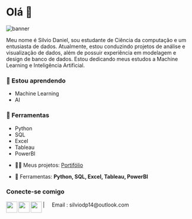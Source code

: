 # Olá 👋
![banner](https://github.com/SillvioDaniel/SillvioDaniel/assets/54801941/33ad817b-4809-457d-8cd7-76182352515e)


Meu nome é Silvio Daniel, sou estudante de Ciência da computação e um entusiasta de dados. Atualmente, estou conduzindo projetos de análise e visualização de dados, além de possuir experiência em modelagem e design de banco de dados. Estou dedicando meus estudos a Machine Learning e Inteligência Artificial.


### 🌱 Estou aprendendo
* Machine Learning  
* AI

###  🧰 Ferramentas
* Python
* SQL
* Excel
* Tableau
* PowerBI
-  👨‍💻 Meus projetos: [Portifólio](https://github.com/SillvioDaniel/links_portifolio)
  
-  🧰 Ferramentas: **Python, SQL, Excel, Tableau, PowerBI**


### Conecte-se comigo
<a href="https://br.linkedin.com/in/silvio-daniel">
  <img align="left"  width="30px" src="https://simpleicons.vercel.app/linkedin/495f7e" />
</a>
<a href="https://www.kaggle.com/silviodaniel">
  <img align="left"  width="30px" src="https://simpleicons.vercel.app/kaggle/495f7e" />
</a>
<a href="https://www.datacamp.com/portfolio/silviodp14">
  <img align="left"  width="30px" src="https://simpleicons.vercel.app/datacamp/495f7e"/>
</a>
| &nbsp;&nbsp;&nbsp; Email : silviodp14@outlook.com



